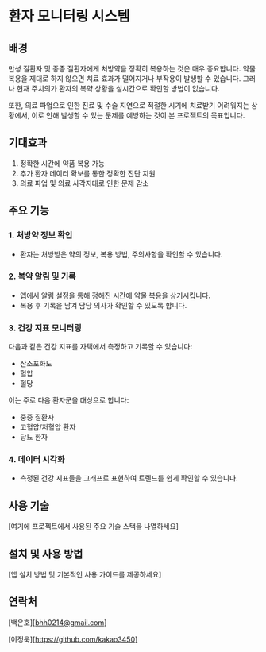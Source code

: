 # 환자 모니터링 시스템

## 배경

만성 질환자 및 중증 질환자에게 처방약을 정확히 복용하는 것은 매우 중요합니다. 약물 복용을 제대로 하지 않으면 치료 효과가 떨어지거나 부작용이 발생할 수 있습니다. 그러나 현재 주치의가 환자의 복약 상황을 실시간으로 확인할 방법이 없습니다. 

또한, 의료 파업으로 인한 진료 및 수술 지연으로 적절한 시기에 치료받기 어려워지는 상황에서, 이로 인해 발생할 수 있는 문제를 예방하는 것이 본 프로젝트의 목표입니다.

## 기대효과

1. 정확한 시간에 약품 복용 가능
2. 추가 환자 데이터 확보를 통한 정확한 진단 지원
3. 의료 파업 및 의료 사각지대로 인한 문제 감소

## 주요 기능

### 1. 처방약 정보 확인
- 환자는 처방받은 약의 정보, 복용 방법, 주의사항을 확인할 수 있습니다.

### 2. 복약 알림 및 기록
- 앱에서 알림 설정을 통해 정해진 시간에 약물 복용을 상기시킵니다.
- 복용 후 기록을 남겨 담당 의사가 확인할 수 있도록 합니다.

### 3. 건강 지표 모니터링
다음과 같은 건강 지표를 자택에서 측정하고 기록할 수 있습니다:
- 산소포화도
- 혈압
- 혈당

이는 주로 다음 환자군을 대상으로 합니다:
- 중증 질환자
- 고혈압/저혈압 환자
- 당뇨 환자

### 4. 데이터 시각화
- 측정된 건강 지표들을 그래프로 표현하여 트렌드를 쉽게 확인할 수 있습니다.

## 사용 기술

[여기에 프로젝트에서 사용된 주요 기술 스택을 나열하세요]

## 설치 및 사용 방법

[앱 설치 방법 및 기본적인 사용 가이드를 제공하세요]

## 연락처
[백은호][bhh0214@gmail.com]

[이정욱][https://github.com/kakao3450]
